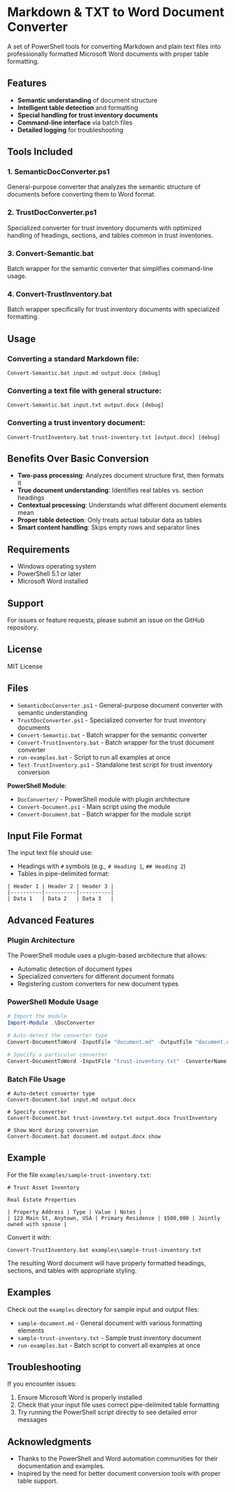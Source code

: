 # Markdown & TXT to Word Document Converter

A set of PowerShell tools for converting Markdown and plain text files into professionally formatted Microsoft Word documents with proper table formatting.

## Features

- **Semantic understanding** of document structure
- **Intelligent table detection** and formatting
- **Special handling for trust inventory documents**
- **Command-line interface** via batch files
- **Detailed logging** for troubleshooting

## Tools Included

### 1. SemanticDocConverter.ps1
General-purpose converter that analyzes the semantic structure of documents before converting them to Word format.

### 2. TrustDocConverter.ps1
Specialized converter for trust inventory documents with optimized handling of headings, sections, and tables common in trust inventories.

### 3. Convert-Semantic.bat
Batch wrapper for the semantic converter that simplifies command-line usage.

### 4. Convert-TrustInventory.bat
Batch wrapper specifically for trust inventory documents with specialized formatting.

## Usage

### Converting a standard Markdown file:

```batch
Convert-Semantic.bat input.md output.docx [debug]
```

### Converting a text file with general structure:

```batch
Convert-Semantic.bat input.txt output.docx [debug]
```

### Converting a trust inventory document:

```batch
Convert-TrustInventory.bat trust-inventory.txt [output.docx] [debug]
```

## Benefits Over Basic Conversion

- **Two-pass processing**: Analyzes document structure first, then formats it
- **True document understanding**: Identifies real tables vs. section headings
- **Contextual processing**: Understands what different document elements mean
- **Proper table detection**: Only treats actual tabular data as tables
- **Smart content handling**: Skips empty rows and separator lines

## Requirements

- Windows operating system
- PowerShell 5.1 or later
- Microsoft Word installed

## Support

For issues or feature requests, please submit an issue on the GitHub repository.

## License

MIT License

## Files

- `SemanticDocConverter.ps1` - General-purpose document converter with semantic understanding
- `TrustDocConverter.ps1` - Specialized converter for trust inventory documents
- `Convert-Semantic.bat` - Batch wrapper for the semantic converter
- `Convert-TrustInventory.bat` - Batch wrapper for the trust document converter
- `run-examples.bat` - Script to run all examples at once
- `Test-TrustInventory.ps1` - Standalone test script for trust inventory conversion

**PowerShell Module**:
- `DocConverter/` - PowerShell module with plugin architecture
- `Convert-Document.ps1` - Main script using the module
- `Convert-Document.bat` - Batch wrapper for the module script

## Input File Format

The input text file should use:

- Headings with `#` symbols (e.g., `# Heading 1`, `## Heading 2`)
- Tables in pipe-delimited format:

```
| Header 1 | Header 2 | Header 3 |
|----------|----------|----------|
| Data 1   | Data 2   | Data 3   |
```

## Advanced Features

### Plugin Architecture

The PowerShell module uses a plugin-based architecture that allows:
- Automatic detection of document types
- Specialized converters for different document formats
- Registering custom converters for new document types

### PowerShell Module Usage

```powershell
# Import the module
Import-Module .\DocConverter

# Auto-detect the converter type
Convert-DocumentToWord -InputFile "document.md" -OutputFile "document.docx"

# Specify a particular converter
Convert-DocumentToWord -InputFile "trust-inventory.txt" -ConverterName "TrustInventory" -ShowWord
```

### Batch File Usage

```batch
# Auto-detect converter type
Convert-Document.bat input.md output.docx

# Specify converter
Convert-Document.bat trust-inventory.txt output.docx TrustInventory

# Show Word during conversion
Convert-Document.bat document.md output.docx show
```

## Example

For the file `examples/sample-trust-inventory.txt`:

```
# Trust Asset Inventory

Real Estate Properties

| Property Address | Type | Value | Notes |
| 123 Main St, Anytown, USA | Primary Residence | $500,000 | Jointly owned with spouse |
```

Convert it with:

```
Convert-TrustInventory.bat examples\sample-trust-inventory.txt
```

The resulting Word document will have properly formatted headings, sections, and tables with appropriate styling.

## Examples

Check out the `examples` directory for sample input and output files:

- `sample-document.md` - General document with various formatting elements
- `sample-trust-inventory.txt` - Sample trust inventory document
- `run-examples.bat` - Batch script to convert all examples at once

## Troubleshooting

If you encounter issues:

1. Ensure Microsoft Word is properly installed
2. Check that your input file uses correct pipe-delimited table formatting
3. Try running the PowerShell script directly to see detailed error messages

## Acknowledgments

- Thanks to the PowerShell and Word automation communities for their documentation and examples.
- Inspired by the need for better document conversion tools with proper table support. 
